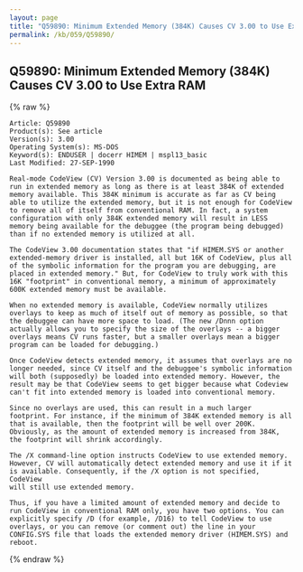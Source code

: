 ```yaml
---
layout: page
title: "Q59890: Minimum Extended Memory (384K) Causes CV 3.00 to Use Extra RAM"
permalink: /kb/059/Q59890/
---
```


## Q59890: Minimum Extended Memory (384K) Causes CV 3.00 to Use Extra RAM

{% raw %}

	Article: Q59890
	Product(s): See article
	Version(s): 3.00
	Operating System(s): MS-DOS
	Keyword(s): ENDUSER | docerr HIMEM | mspl13_basic
	Last Modified: 27-SEP-1990
	
	Real-mode CodeView (CV) Version 3.00 is documented as being able to
	run in extended memory as long as there is at least 384K of extended
	memory available. This 384K minimum is accurate as far as CV being
	able to utilize the extended memory, but it is not enough for CodeView
	to remove all of itself from conventional RAM. In fact, a system
	configuration with only 384K extended memory will result in LESS
	memory being available for the debuggee (the program being debugged)
	than if no extended memory is utilized at all.
	
	The CodeView 3.00 documentation states that "if HIMEM.SYS or another
	extended-memory driver is installed, all but 16K of CodeView, plus all
	of the symbolic information for the program you are debugging, are
	placed in extended memory." But, for CodeView to truly work with this
	16K "footprint" in conventional memory, a minimum of approximately
	600K extended memory must be available.
	
	When no extended memory is available, CodeView normally utilizes
	overlays to keep as much of itself out of memory as possible, so that
	the debuggee can have more space to load. (The new /Dnnn option
	actually allows you to specify the size of the overlays -- a bigger
	overlays means CV runs faster, but a smaller overlays mean a bigger
	program can be loaded for debugging.)
	
	Once CodeView detects extended memory, it assumes that overlays are no
	longer needed, since CV itself and the debuggee's symbolic information
	will both (supposedly) be loaded into extended memory. However, the
	result may be that CodeView seems to get bigger because what Codeview
	can't fit into extended memory is loaded into conventional memory.
	
	Since no overlays are used, this can result in a much larger
	footprint. For instance, if the minimum of 384K extended memory is all
	that is available, then the footprint will be well over 200K.
	Obviously, as the amount of extended memory is increased from 384K,
	the footprint will shrink accordingly.
	
	The /X command-line option instructs CodeView to use extended memory.
	However, CV will automatically detect extended memory and use it if it
	is available. Consequently, if the /X option is not specified, CodeView
	will still use extended memory.
	
	Thus, if you have a limited amount of extended memory and decide to
	run CodeView in conventional RAM only, you have two options. You can
	explicitly specify /D (for example, /D16) to tell CodeView to use
	overlays, or you can remove (or comment out) the line in your
	CONFIG.SYS file that loads the extended memory driver (HIMEM.SYS) and
	reboot.

{% endraw %}
